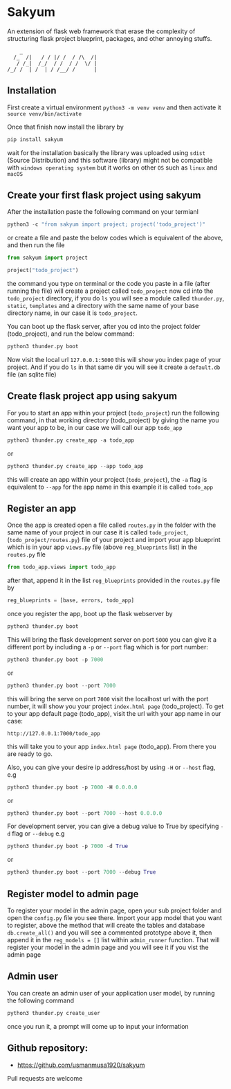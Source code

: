 
# Sakyum

An extension of flask web framework that erase the complexity of structuring flask project blueprint, packages, and other annoying stuffs.

        _
      /_  /|   / / |/ /  / /\  /|
       / /_|  /_/  / /  / /  \/ |
    /_/ /  | /  | / /__/ /      |

## Installation

First create a virtual environment `python3 -m venv venv` and then activate it `source venv/bin/activate`

Once that finish now install the library by

```py
pip install sakyum
```

wait for the installation basically the library was uploaded using `sdist` (Source Distribution) and this software (library) might not be compatible with `windows operating system` but it works on other `OS` such as `linux` and `macOS`

## Create your first flask project using sakyum

After the installation paste the following command on your termianl

```py
python3 -c "from sakyum import project; project('todo_project')"
```

or create a file and paste the below codes which is equivalent of the above, and then run the file

```python
from sakyum import project

project("todo_project")
```

the command you type on terminal or the code you paste in a file (after running the file) will create a project called `todo_project` now cd into the `todo_project` directory, if you do `ls` you will see a module called `thunder.py`, `static`, `templates` and a directory with the same name of your base directory name, in our case it is `todo_project`.

You can boot up the flask server, after you cd into the project folder (todo_project), and run the below command:

```py
python3 thunder.py boot
```

Now visit the local url `127.0.0.1:5000` this will show you index page of your project. And if you do `ls` in that same dir you will see it create a `default.db` file (an sqlite file)

## Create flask project app using sakyum

For you to start an app within your project (`todo_project`) run the following command, in that working directory (todo_project) by giving the name you want your app to be, in our case we will call our app `todo_app`

```py
python3 thunder.py create_app -a todo_app
```

or

```py
python3 thunder.py create_app --app todo_app
```

this will create an app within your project (`todo_project`), the `-a` flag is equivalent to `--app` for the app name in this example it is called `todo_app`

## Register an app

Once the app is created open a file called `routes.py` in the folder with the same name of your project in our case it is called `todo_project`, (`todo_project/routes.py`) file of your project and import your app blueprint which is in your app `views.py` file (above `reg_blueprints` list) in the `routes.py` file

```py
from todo_app.views import todo_app
```

after that, append it in the list `reg_blueprints` provided in the `routes.py` file by

```py
reg_blueprints = [base, errors, todo_app]
```

once you register the app, boot up the flask webserver by

```py
python3 thunder.py boot
```

This will bring the flask development server on port `5000` you can give it a different port by including a `-p` or `--port` flag which is for port number:

```py
python3 thunder.py boot -p 7000
```

or

```py
python3 thunder.py boot --port 7000
```

this will bring the serve on port `7000` visit the localhost url with the port number, it will show you your project `index.html page` (todo_project). To get to your app default page (todo_app), visit the url with your app name in our case:

`http://127.0.0.1:7000/todo_app`

this will take you to your app `index.html page` (todo_app). From there you are ready to go.

Also, you can give your desire ip address/host by using `-H` or `--host` flag, e.g

```py
python3 thunder.py boot -p 7000 -H 0.0.0.0
```
or

```py
python3 thunder.py boot --port 7000 --host 0.0.0.0
```

For development server, you can give a debug value to True by specifying `-d` flag or `--debug` e.g

```py
python3 thunder.py boot -p 7000 -d True
```
or

```py
python3 thunder.py boot --port 7000 --debug True
```

## Register model to admin page

To register your model in the admin page, open your sub project folder and open the `config.py` file you see there. Import your app model that you want to register, above the method that will create the tables and database `db.create_all()` and you will see a commented prototype above it, then append it in the `reg_models = []` list within `admin_runner` function. That will register your model in the admin page and you will see it if you vist the admin page

## Admin user

You can create an admin user of your application user model, by running the following command

```py
python3 thunder.py create_user
```

once you run it, a prompt will come up to input your information

## Github repository:

- https://github.com/usmanmusa1920/sakyum

Pull requests are welcome
